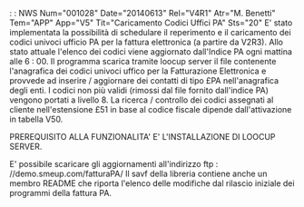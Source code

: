  :  : NWS Num="001028" Date="20140613" Rel="V4R1" Atr="M. Benetti" Tem="APP" App="V5" Tit="Caricamento Codici Uffici PA" Sts="20"
E' stato implementata la possibilità di schedulare il reperimento e il caricamento dei codici univoci ufficio PA per la fattura elettronica (a partire da V2R3).
Allo stato attuale l'elenco dei codici viene aggiornato dall'Indice PA ogni mattina alle 6 : 00.
Il programma scarica tramite loocup server il file contenente l'anagrafica dei codici univoci uffico per la Fatturazione Elettronica e provvede ad inserire / aggiornare dei contatti di tipo £PA
nell'anagrafica degli enti.
I codici non più validi (rimossi dal file fornito dall'indice PA) vengono portati a livello 8.
La ricerca / controllo dei codici assegnati al cliente nell'estensione £51 in base al codice fiscale dipende dall'attivazione in tabella V50.

PREREQUISITO ALLA FUNZIONALITA' E' L'INSTALLAZIONE DI LOOCUP SERVER.

E' possibile scaricare gli aggiornamenti all'indirizzo  ftp : //demo.smeup.com/fatturaPA/ Il savf della libreria contiene anche un membro README che riporta l'elenco delle modifiche dal rilascio iniziale dei programmi della fattura PA.

